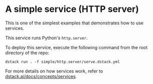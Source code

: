 # A simple service (HTTP server)

This is one of the simplest examples that demonstrates how to use services.

This service runs Python's `http.server`.

To deploy this service, execute the following command from the root directory of the repo:

```shell
dstack run . -f simple/http.server/serve.dstack.yml
```

For more details on how services work, refer to [dstack.ai/docs/concepts/services](https://dstack.ai/docs/concepts/services).